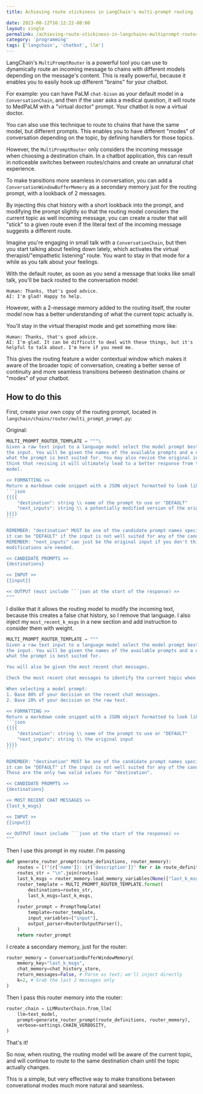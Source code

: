 ```yaml
---
title: Achieving route stickiness in LangChain's multi-prompt routing

date: 2023-08-12T16:12:22-08:00
layout: single
permalink: /achieving-route-stickiness-in-langchains-multiprompt-router/
category: 'programming'
tags: ['langchain', 'chatbot', llm']
---
```


LangChain's `MultiPromptRouter` is a powerful tool you can use to dynamically route an incoming message to chains with different models depending on the message's content. This is really powerful, because it enables you to easily hook up different "brains" for your chatbot.

For example: you can have PaLM `chat-bison` as your default model in a `ConversationChain`, and then if the user asks a medical question, it will route to MedPaLM with a "virtual doctor" prompt. Your chatbot is now a virtual doctor.

You can also use this technique to route to chains that have the same model, but different prompts. This enables you to have different "modes" of conversation depending on the topic, by defining handlers for those topics.

However, the `MultiPromptRouter` only considers the incoming message when choosing a destination chain. In a chatbot application, this can result in noticeable switches between routes/chains and create an unnatural chat experience.

To make transitions more seamless in conversation, you can add a `ConversationWindowBufferMemory` as a secondary memory just for the routing prompt, with a lookback of 2 messages.

By injecting this chat history with a short lookback into the prompt, and modifying the prompt slightly so that the routing model considers the current topic as well incoming message, you can create a router that will "stick" to a given route even if the literal text of the incoming message suggests a different route.

Imagine you're engaging in small talk with a `ConversationChain`, but then you start talking about feeling down lately, which activates the virtual therapist/"empathetic listening" route. You want to stay in that mode for a while as you talk about your feelings.

With the default router, as soon as you send a message that looks like small talk, you'll be back routed to the conversation model:

```
Human: Thanks, that's good advice.
AI: I'm glad! Happy to help.
```

However, with a 2-message memory added to the routing itself, the router model now has a better understanding of what the current topic actually is.

You'll stay in the virtual therapist mode and get something more like:

```
Human: Thanks, that's good advice.
AI: I'm glad. It can be difficult to deal with these things, but it's helpful to talk about. I'm here if you need me.
```

This gives the routing feature a wider contextual window which makes it aware of the broader topic of conversation, creating a better sense of continuity and more seamless transitions between destination chains or "modes" of your chatbot.


## How to do this

First, create your own copy of the routing prompt, located in `langchain/chains/router/multi_prompt_prompt.py`:

Original:

````python
MULTI_PROMPT_ROUTER_TEMPLATE = """\
Given a raw text input to a language model select the model prompt best suited for \
the input. You will be given the names of the available prompts and a description of \
what the prompt is best suited for. You may also revise the original input if you \
think that revising it will ultimately lead to a better response from the language \
model.

<< FORMATTING >>
Return a markdown code snippet with a JSON object formatted to look like:
```json
{{{{
    "destination": string \\ name of the prompt to use or "DEFAULT"
    "next_inputs": string \\ a potentially modified version of the original input
}}}}
```

REMEMBER: "destination" MUST be one of the candidate prompt names specified below OR \
it can be "DEFAULT" if the input is not well suited for any of the candidate prompts.
REMEMBER: "next_inputs" can just be the original input if you don't think any \
modifications are needed.

<< CANDIDATE PROMPTS >>
{destinations}

<< INPUT >>
{{input}}

<< OUTPUT (must include ```json at the start of the response) >>
"""
````

I dislike that it allows the routing model to modify the incoming text, because this creates a false chat history, so I remove that language. I also inject my `most_recent_k_msgs` in a new section and add instruction to consider them with weight.

````python
MULTI_PROMPT_ROUTER_TEMPLATE = """
Given a raw text input to a language model select the model prompt best suited for 
the input. You will be given the names of the available prompts and a description of 
what the prompt is best suited for.

You will also be given the most recent chat messages.

Check the most recent chat messages to identify the current topic when selecting a model prompt.

When selecting a model prompt:
1. Base 80% of your decision on the recent chat messages.
2. Base 20% of your decision on the raw text.

<< FORMATTING >>
Return a markdown code snippet with a JSON object formatted to look like:
```json
{{{{
    "destination": string \\ name of the prompt to use or "DEFAULT"
    "next_inputs": string \\ the original input
}}}}
```

REMEMBER: "destination" MUST be one of the candidate prompt names specified below OR \
it can be "DEFAULT" if the input is not well suited for any of the candidate prompts.
Those are the only two valid values for "destination".

<< CANDIDATE PROMPTS >>
{destinations}

<< MOST RECENT CHAT MESSAGES >>
{last_k_msgs}

<< INPUT >>
{{input}}

<< OUTPUT (must include ```json at the start of the response) >>
"""
````

Then I use this prompt in my router. I'm passing

```python
def generate_router_prompt(route_definitions, router_memory):
	routes = [f"{r['name']}: {r['description']}" for r in route_definitions]
	routes_str = "\n".join(routes)
	last_k_msgs = router_memory.load_memory_variables(None)["last_k_msgs"]
	router_template = MULTI_PROMPT_ROUTER_TEMPLATE.format(
		destinations=routes_str,
		last_k_msgs=last_k_msgs,
	)
	router_prompt = PromptTemplate(
		template=router_template,
		input_variables=["input"],
		output_parser=RouterOutputParser(),
	)
	return router_prompt
```

I create a secondary memory, just for the router:

```python
router_memory = ConversationBufferWindowMemory(
	memory_key="last_k_msgs",
	chat_memory=chat_history_store,
	return_messages=False, # Parse as text; we'll inject directly
	k=2, # Grab the last 2 messages only
)
```

Then I pass this router memory into the router:

```python
router_chain = LLMRouterChain.from_llm(
	llm=text_model,
	prompt=generate_router_prompt(route_definitions, router_memory),
	verbose=settings.CHAIN_VERBOSITY,
)
```

That's it! 

So now, when routing, the routing model will be aware of the current topic, and will continue to route to the same destination chain until the topic actually changes.

This is a simple, but very effective way to make transitions between converational modes much more natural and seamless.
